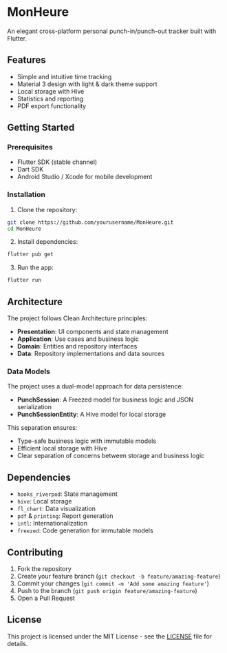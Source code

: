 # MonHeure

An elegant cross-platform personal punch-in/punch-out tracker built with Flutter.

## Features

- Simple and intuitive time tracking
- Material 3 design with light & dark theme support
- Local storage with Hive
- Statistics and reporting
- PDF export functionality

## Getting Started

### Prerequisites

- Flutter SDK (stable channel)
- Dart SDK
- Android Studio / Xcode for mobile development

### Installation

1. Clone the repository:
```bash
git clone https://github.com/yourusername/MonHeure.git
cd MonHeure
```

2. Install dependencies:
```bash
flutter pub get
```

3. Run the app:
```bash
flutter run
```

## Architecture

The project follows Clean Architecture principles:

- **Presentation**: UI components and state management
- **Application**: Use cases and business logic
- **Domain**: Entities and repository interfaces
- **Data**: Repository implementations and data sources

### Data Models

The project uses a dual-model approach for data persistence:

- **PunchSession**: A Freezed model for business logic and JSON serialization
- **PunchSessionEntity**: A Hive model for local storage

This separation ensures:
- Type-safe business logic with immutable models
- Efficient local storage with Hive
- Clear separation of concerns between storage and business logic

## Dependencies

- `hooks_riverpod`: State management
- `hive`: Local storage
- `fl_chart`: Data visualization
- `pdf` & `printing`: Report generation
- `intl`: Internationalization
- `freezed`: Code generation for immutable models

## Contributing

1. Fork the repository
2. Create your feature branch (`git checkout -b feature/amazing-feature`)
3. Commit your changes (`git commit -m 'Add some amazing feature'`)
4. Push to the branch (`git push origin feature/amazing-feature`)
5. Open a Pull Request

## License

This project is licensed under the MIT License - see the [LICENSE](LICENSE) file for details. 